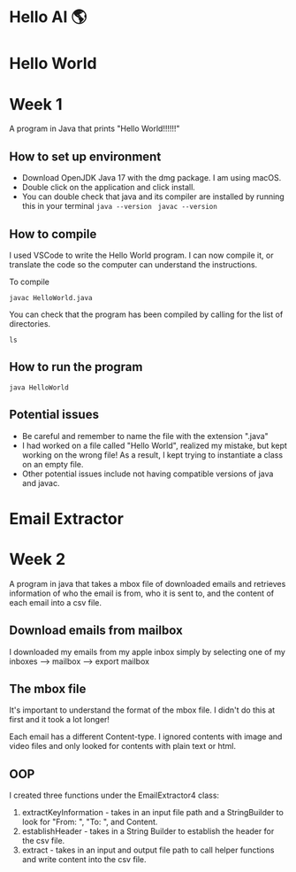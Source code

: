 # Hello AI 🌎


# Hello World 

# Week 1 
A program in Java that prints "Hello World!!!!!!"
  
## How to set up environment 
* Download OpenJDK Java 17 with the dmg package. I am using macOS. 
* Double click on the application and click install.
* You can double check that java and its compiler are installed by running this in your terminal
  ```java --version```
 ``` javac --version```

## How to compile 
I used VSCode to write the Hello World program. I can now compile it, or translate the code so the computer can understand the instructions. 

To compile 
```
javac HelloWorld.java
```
You can check that the program has been compiled by calling for the list of directories. 
```
ls
```

## How to run the program 

```
java HelloWorld 
```

## Potential issues 
* Be careful and remember to name the file with the extension ".java"
* I had worked on a file called "Hello World", realized my mistake, but kept working on the wrong file! As a result, I kept trying to instantiate a class on an empty file.
* Other potential issues include not having compatible versions of java and javac. 

</details>

# Email Extractor 

# Week 2 
A program in java that takes a mbox file of downloaded emails and retrieves information of who the email is from, who it is sent to, and the content of each email into a csv file. 

## Download emails from mailbox 
I downloaded my emails from my apple inbox simply by selecting one of my inboxes --> mailbox --> export mailbox 

## The mbox file 
It's important to understand the format of the mbox file. I didn't do this at first and it took a lot longer! 

Each email has a different Content-type. I ignored contents with image and video files and only looked for contents with plain text or html. 

## OOP 
I created three functions under the EmailExtractor4 class: 
1. extractKeyInformation - takes in an input file path and a StringBuilder to look for "From: ", "To: ", and Content.
2. establishHeader - takes in a String Builder to establish the header for the csv file. 
3. extract - takes in an input and output file path to call helper functions and write content into the csv file. 


 </details>
